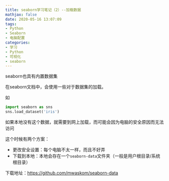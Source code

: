 ```yaml
---
title: seaborn学习笔记（2）--加载数据
mathjax: false
date: 2020-05-16 13:07:09
tags:
- Python
- Seaborn
- 电脑配置
categories:
- 学习
- Python
- 可视化
- seaborn
---
```


seaborn也具有内置数据集

<!--more-->

在seaborn文档中，会使用一些对于数据集的加载。

如

```python
import seaborn as sns
sns.load_dataset('iris')
```

如果本地没有这个数据，就需要到网上加载，而可能会因为电脑的安全原因而无法访问



这个时候有两个方案：

* 更改安全设置：每个电脑不太一样，而且不好弄
* 下载到本地：本地会存在一个`seaborn-data`文件夹（一般是用户根目录/系统根目录）



下载地址：https://github.com/mwaskom/seaborn-data